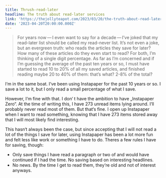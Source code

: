 ```yaml
---
title: Thrush-read-later
headline: The truth about read-later services
link: 'https://thejollyteapot.com/2023/03/20/the-truth-about-read-later-services'
date: '2023-04-20T20:00:00.000Z'
---
```


> For years now — I even want to say for a decade — I’ve joked that my read-later list should be called my read-never list. It’s not even a joke, but an evergreen truth: who reads the articles they save for later? How many of these articles do they even start to read? For both, I’m thinking of a single digit percentage. As far as I’m concerned and if I’m guessing the average of the past ten years or so, I must have started to read 10 to 20% of all my saved articles, and finished reading maybe 20 to 40% of them: that’s what? 2-8% of the total?

I‘m in the same boat. I‘ve been using Instapaper for the past 10 years or so. I save a lot to it, but I only read a small percentage of what I save.

However, I‘m fine with that. I don‘ t have the ambition to have „Instapaper Zero“. At the time of writing this, I have 273 unread items lying around. I‘ll probably never read most of them. But that‘s fine. I open up Instapaper when I want to read something, knowing that I have 273 items stored away that I will most likely find interesting.

This hasn‘t always been the case, but since accepting that I will not read a lot of the things I save for later, using Instapaper has been a lot more fun and felt less like work or something I have to do. Theres a few rules I have for saving, though: 

* Only save things I have read a paragraph or two of and would have continued if I had the time. No saving based on interesting headlines.
* No news. By the time I get to read them, they‘re old and not of interest anyways.
